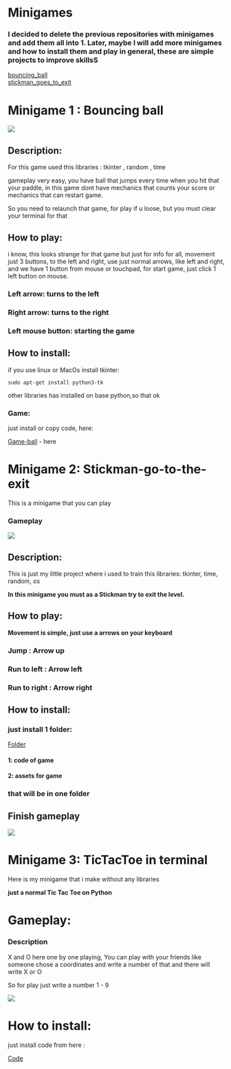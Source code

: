 # Minigames

### I decided to delete the previous repositories with minigames and add them all into 1. Later, maybe I will add more minigames and how to install them and play in general, these are simple projects to improve skillsS


[bouncing_ball](#minigame-1--bouncing-ball) \
[stickman_goes_to_exit](#minigame-2-stickman-go-to-the-exit)

# Minigame 1 : Bouncing ball 


<img src="bouncingball/assets/ezgif-2-832d032d81.gif">

## Description:

For this game used this libraries : tkinter , random , time

gameplay very easy, you have ball that jumps every time when you hit that your paddle, in this game dont have mechanics that counts your score or mechanics that can restart game.

So you need to relaunch that game, for play if u loose, but you must clear your terminal for that

## How to play:

 i know, this looks strange for that game but just for info for all, movement just 3 buttons, to the left and right, use just normal arrows, like left and right, and we have 1 button from mouse or touchpad, for start game, just click 1 left button on mouse.

### Left arrow: turns to the left

### Right arrow: turns to the right

### Left mouse button: starting the game


## How to install:

if you use linux or MacOs install tkinter:

    sudo apt-get install python3-tk

other libraries has installed on base python,so that ok

### Game:

just install or copy code, here:

[Game-ball](bouncingball/code/poprigunchik.py) - here



# Minigame 2: Stickman-go-to-the-exit

This is a minigame that you can play 

### Gameplay

<img src="Stickman_go_to_exit/for readme/start.gif">



## Description:

This is just my little project where i used to train this libraries: tkinter, time, random, os

<b> In this minigame you must as a Stickman try to exit the level.

## How to play:

Movement is simple, just use a arrows on your keyboard</b>

### Jump : Arrow up 

### Run to left : Arrow left 

### Run to right : Arrow right


## How to install:

### just install 1 folder: 

[Folder](Stickman_go_to_exit/assets%20and%20code/)

#### 1: code of game

#### 2: assets for game

### that will be in one folder 



## Finish gameplay

<img src="Stickman_go_to_exit/for readme/finish.gif">


# Minigame 3: TicTacToe in terminal


Here is my minigame that i make without any libraries

<b>just a normal Tic Tac Toe on Python</b>


# Gameplay:

### Description
X and O here one by one playing, You can play with your friends like someone chose a coordinates and write a number of that and there will write X or O 

So for play just write a number 1 - 9

<img src="TicTacToe_in_terminal/assets/ezgif-1-3495b86694.gif">

# How to install: 

just install code from here :

[Code](TicTacToe_in_terminal/code/krestiki_noliki.py)




